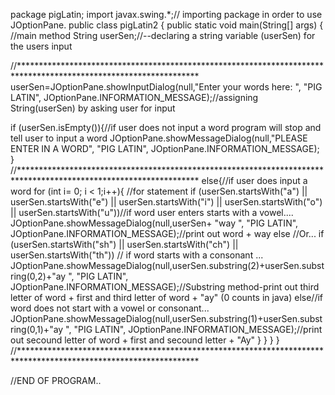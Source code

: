 package pigLatin;
import javax.swing.*;// importing package in order to use JOptionPane.
public class pigLatin2 {
    public static void main(String[] args) { //main method
        String userSen;//--declaring a string variable (userSen) for the users input
        
//*****************************************************************************************************************
           userSen=JOptionPane.showInputDialog(null,"Enter your words here: ", "PIG LATIN", JOptionPane.INFORMATION_MESSAGE);//assigning String(userSen) by asking user for input
       
if (userSen.isEmpty()){//if user does not input a word program will stop and tell user to input a word
JOptionPane.showMessageDialog(null,"PLEASE ENTER IN A WORD", "PIG LATIN", JOptionPane.INFORMATION_MESSAGE);
}         
//*****************************************************************************************************************
else{//if user does input a word
            for (int i= 0; i < 1;i++){ //for statement 
                if (userSen.startsWith("a") || userSen.startsWith("e") || userSen.startsWith("i") || userSen.startsWith("o") || userSen.startsWith("u"))//if word user enters starts with a vowel....
                    JOptionPane.showMessageDialog(null,userSen+ "way ", "PIG LATIN", JOptionPane.INFORMATION_MESSAGE);//print out word + way
                else //Or...
                    if (userSen.startsWith("sh") || userSen.startsWith("ch") || userSen.startsWith("th")) // if word starts with a consonant ...
                    JOptionPane.showMessageDialog(null,userSen.substring(2)+userSen.substring(0,2)+"ay ", "PIG LATIN", JOptionPane.INFORMATION_MESSAGE);//Substring method-print out third letter of word + first and third letter of word + "ay" (0 counts in java)
                else//if word does not start with a vowel or consonant...
                    JOptionPane.showMessageDialog(null,userSen.substring(1)+userSen.substring(0,1)+"ay ", "PIG LATIN", JOptionPane.INFORMATION_MESSAGE);//print out secound letter of word + first and secound letter + "Ay"
}
}
} 
}
//*****************************************************************************************************************

//END OF PROGRAM..
